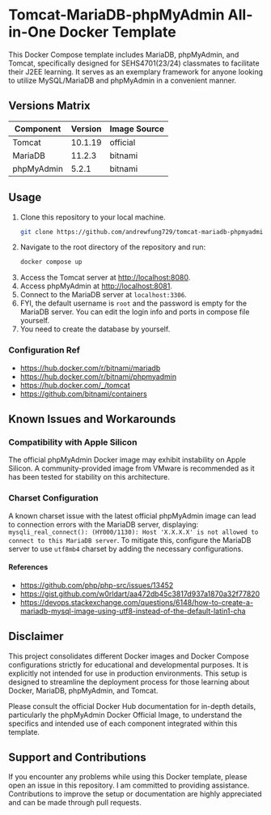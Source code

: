 # Tomcat-MariaDB-phpMyAdmin All-in-One Docker Template

This Docker Compose template includes MariaDB, phpMyAdmin, and Tomcat, specifically designed for SEHS4701(23/24)
classmates to facilitate their J2EE learning. It serves as an exemplary framework for anyone looking to utilize
MySQL/MariaDB and phpMyAdmin in a convenient manner.

## Versions Matrix

| Component  | Version | Image Source |
|------------|---------|--------------|
| Tomcat     | 10.1.19 | official     |
| MariaDB    | 11.2.3  | bitnami      |
| phpMyAdmin | 5.2.1   | bitnami      |

## Usage

1. Clone this repository to your local machine.
   ```bash
   git clone https://github.com/andrewfung729/tomcat-mariadb-phpmyadmin-aio-docker.git
   ```
2. Navigate to the root directory of the repository and run:
   ```bash
   docker compose up
   ```
3. Access the Tomcat server at [http://localhost:8080](http://localhost:8080).
4. Access phpMyAdmin at [http://localhost:8081](http://localhost:8081).
5. Connect to the MariaDB server at `localhost:3306`.
6. FYI, the default username is `root` and the password is empty for the MariaDB server. You can edit the login info and
   ports in compose file yourself.
7. You need to create the database by yourself.

### Configuration Ref

- https://hub.docker.com/r/bitnami/mariadb
- https://hub.docker.com/r/bitnami/phpmyadmin
- https://hub.docker.com/_/tomcat
- https://github.com/bitnami/containers

## Known Issues and Workarounds

### Compatibility with Apple Silicon

The official phpMyAdmin Docker image may exhibit instability on Apple Silicon. A community-provided image from VMware is
recommended as it has been tested for stability on this architecture.

### Charset Configuration

A known charset issue with the latest official phpMyAdmin image can lead to connection errors with the MariaDB server,
displaying: `mysqli_real_connect(): (HY000/1130): Host 'X.X.X.X' is not allowed to connect to this MariaDB server`. To
mitigate this, configure the MariaDB server to use `utf8mb4` charset by adding the necessary configurations.

#### References

- https://github.com/php/php-src/issues/13452
- https://gist.github.com/w0rldart/aa472db45c3817d937a1870a32f77820
- https://devops.stackexchange.com/questions/6148/how-to-create-a-mariadb-mysql-image-using-utf8-instead-of-the-default-latin1-cha

## Disclaimer

This project consolidates different Docker images and Docker Compose configurations strictly for educational and
developmental purposes. It is explicitly not intended for use in production environments. This setup is designed to
streamline the deployment process for those learning about Docker, MariaDB, phpMyAdmin, and Tomcat.

Please consult the official Docker Hub documentation for in-depth details, particularly the phpMyAdmin Docker Official
Image, to understand the specifics and intended use of each component integrated within this template.

## Support and Contributions

If you encounter any problems while using this Docker template, please open an issue in this repository. I am committed
to providing assistance. Contributions to improve the setup or documentation are highly appreciated and can be made
through pull requests.

